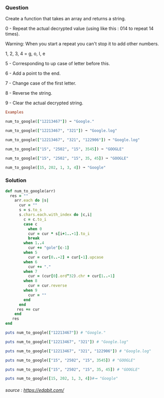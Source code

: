 ### Question

Create a function that takes an array and returns a string.

0 - Repeat the actual decrypted value (using like this : 014 to repeat 14 times).

Warning: When you start a repeat you can't stop it to add other numbers.

1, 2, 3, 4 = g, o, l, e

5 - Corresponding to up case of letter before this.

6 - Add a point to the end.

7 - Change case of the first letter.

8 - Reverse the string.

9 - Clear the actual decrypted string.

```ruby
Examples

num_to_google(["12213467"]) ➞ "Google."

num_to_google(["12213467", "321"]) ➞ "Google.log"

num_to_google(["12213467", "321", "122906"]) ➞ "Google.log"

num_to_google(["15", "2502", "15", 3545]) ➞ "GOOGLE"

num_to_google(["15", "2502", "15", 35, 45]) ➞ "GOOGLE"

num_to_google([15, 202, 1, 3, 4]) ➞ "Google"
```

### Solution
```ruby
def num_to_google(arr)
  res = ""
    arr.each do |s| 
      cur = ""
      s = s.to_s
      s.chars.each.with_index do |c,i|
        c = c.to_i
        case c
          when 0
          cur = cur * s[i+1..-1].to_i
          break
        when 1..4
          cur += "gole"[c-1]
        when 5
          cur = cur[0..-2] + cur[-1].upcase
        when 6
          cur += "."
        when 7
          cur = (cur[0].ord^32).chr + cur[1..-1]
        when 8
          cur = cur.reverse
        when 9
          cur = ""
        end
      end
     res += cur
    end
   res
end

puts num_to_google(["12213467"]) # "Google."

puts num_to_google(["12213467", "321"]) # "Google.log"

puts num_to_google(["12213467", "321", "122906"]) # "Google.log"

puts num_to_google(["15", "2502", "15", 3545]) # "GOOGLE"

puts num_to_google(["15", "2502", "15", 35, 45]) # "GOOGLE"

puts num_to_google([15, 202, 1, 3, 4])#➞ "Google"
```
###### source : https://edabit.com/